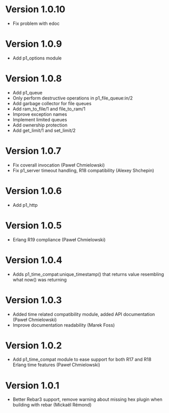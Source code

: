 # Version 1.0.10

* Fix problem with edoc

# Version 1.0.9

* Add p1_options module

# Version 1.0.8

* Add p1_queue
* Only perform destructive operations in p1_file_queue:in/2
* Add garbage collector for file queues
* Add ram_to_file/1 and file_to_ram/1
* Improve exception names
* Implement limited queues
* Add ownership protection
* Add get_limit/1 and set_limit/2

# Version 1.0.7

* Fix coverall invocation (Paweł Chmielowski)
* Fix p1_server timeout handling, R18 compatibility (Alexey Shchepin)

# Version 1.0.6

* Add p1_http

# Version 1.0.5

* Erlang R19 compliance (Paweł Chmielowski)

# Version 1.0.4

* Adds p1_time_compat:unique_timestamp() that returns value resembling what now() was returning

# Version 1.0.3

* Added time related compatibility module, added API documentation (Paweł Chmielowski)
* Improve documentation readability (Marek Foss)

# Version 1.0.2

* Add p1_time_compat module to ease support for both R17 and R18
  Erlang time features (Paweł Chmielowski)

# Version 1.0.1

* Better Rebar3 support, remove warning about missing hex plugin when
  building with rebar (Mickaël Rémond)
